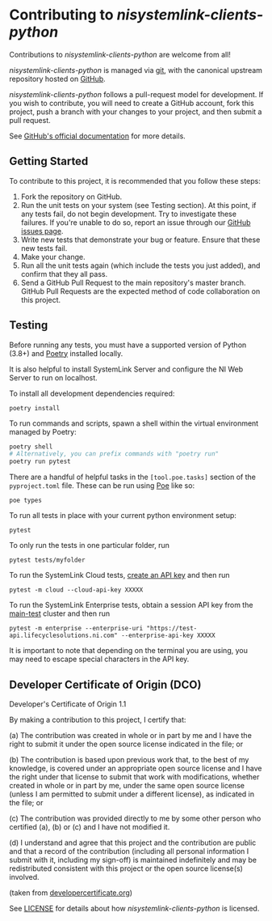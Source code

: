# Contributing to *nisystemlink-clients-python*

Contributions to *nisystemlink-clients-python* are welcome from all!

*nisystemlink-clients-python* is managed via [git](https://git-scm.com), with
the canonical upstream repository hosted on
[GitHub](https://github.com/ni/nisystemlink-clients-python/).

*nisystemlink-clients-python* follows a pull-request model for development.  If
you wish to contribute, you will need to create a GitHub account, fork this
project, push a branch with your changes to your project, and then submit a
pull request.

See [GitHub's official documentation](https://help.github.com/articles/using-pull-requests/)
for more details.

## Getting Started

To contribute to this project, it is recommended that you follow these steps:

1. Fork the repository on GitHub.
2. Run the unit tests on your system (see Testing section). At this point,
   if any tests fail, do not begin development. Try to investigate these
   failures. If you're unable to do so, report an issue through our
   [GitHub issues page](https://github.com/ni/nisystemlink-clients-python/issues).
3. Write new tests that demonstrate your bug or feature. Ensure that these
   new tests fail.
4. Make your change.
5. Run all the unit tests again (which include the tests you just added),
   and confirm that they all pass.
6. Send a GitHub Pull Request to the main repository's master branch. GitHub
   Pull Requests are the expected method of code collaboration on this project.

## Testing

Before running any tests, you must have a supported version of Python (3.8+) and [Poetry](https://python-poetry.org/docs/) installed locally.

It is also helpful to install SystemLink Server and configure the NI Web Server
to run on localhost.

To install all development dependencies required:

```
poetry install
```

To run commands and scripts, spawn a shell within the virtual environment managed by Poetry:

```sh
poetry shell
# Alternatively, you can prefix commands with "poetry run"
poetry run pytest
```

There are a handful of helpful tasks in the `[tool.poe.tasks]` section of the `pyproject.toml` file. These can be run using [Poe](https://github.com/nat-n/poethepoet) like so:

```
poe types
```

To run all tests in place with your current python environment setup:

```
pytest
```

To only run the tests in one particular folder, run

```
pytest tests/myfolder
```

To run the SystemLink Cloud tests,
[create an API key](https://www.ni.com/documentation/en/systemlink-cloud/latest/manual/creating-an-api-key/)
and then run

```
pytest -m cloud --cloud-api-key XXXXX
```

To run the SystemLink Enterprise tests, obtain a session API key from the
[main-test](https://test.lifecyclesolutions.ni.com/) cluster and then run

```
pytest -m enterprise --enterprise-uri "https://test-api.lifecyclesolutions.ni.com" --enterprise-api-key XXXXX
```

It is important to note that depending on the terminal you are using,
you may need to escape special characters in the API key.

## Developer Certificate of Origin (DCO)

   Developer's Certificate of Origin 1.1

   By making a contribution to this project, I certify that:

   (a) The contribution was created in whole or in part by me and I
       have the right to submit it under the open source license
       indicated in the file; or

   (b) The contribution is based upon previous work that, to the best
       of my knowledge, is covered under an appropriate open source
       license and I have the right under that license to submit that
       work with modifications, whether created in whole or in part
       by me, under the same open source license (unless I am
       permitted to submit under a different license), as indicated
       in the file; or

   (c) The contribution was provided directly to me by some other
       person who certified (a), (b) or (c) and I have not modified
       it.

   (d) I understand and agree that this project and the contribution
       are public and that a record of the contribution (including all
       personal information I submit with it, including my sign-off) is
       maintained indefinitely and may be redistributed consistent with
       this project or the open source license(s) involved.

(taken from [developercertificate.org](https://developercertificate.org/))

See [LICENSE](https://github.com/ni/nisystemlink-clients-python/blob/master/LICENSE)
for details about how *nisystemlink-clients-python* is licensed.

